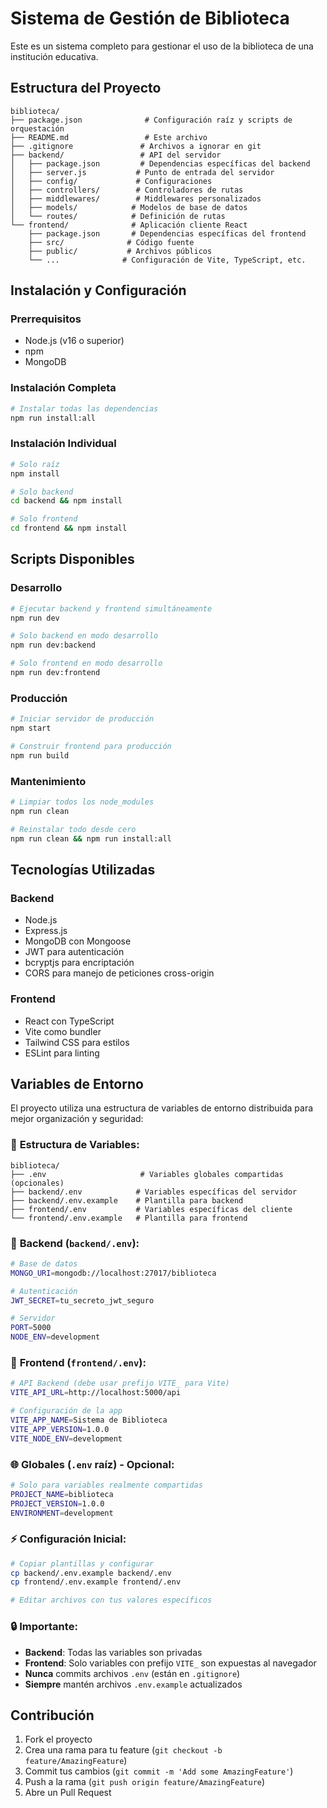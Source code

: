 # Sistema de Gestión de Biblioteca

Este es un sistema completo para gestionar el uso de la biblioteca de una institución educativa.

## Estructura del Proyecto

```
biblioteca/
├── package.json              # Configuración raíz y scripts de orquestación
├── README.md                 # Este archivo
├── .gitignore               # Archivos a ignorar en git
├── backend/                 # API del servidor
│   ├── package.json         # Dependencias específicas del backend
│   ├── server.js           # Punto de entrada del servidor
│   ├── config/             # Configuraciones
│   ├── controllers/        # Controladores de rutas
│   ├── middlewares/        # Middlewares personalizados
│   ├── models/            # Modelos de base de datos
│   └── routes/            # Definición de rutas
└── frontend/              # Aplicación cliente React
    ├── package.json       # Dependencias específicas del frontend
    ├── src/              # Código fuente
    ├── public/           # Archivos públicos
    └── ...              # Configuración de Vite, TypeScript, etc.
```

## Instalación y Configuración

### Prerrequisitos
- Node.js (v16 o superior)
- npm
- MongoDB

### Instalación Completa
```bash
# Instalar todas las dependencias
npm run install:all
```

### Instalación Individual
```bash
# Solo raíz
npm install

# Solo backend
cd backend && npm install

# Solo frontend
cd frontend && npm install
```

## Scripts Disponibles

### Desarrollo
```bash
# Ejecutar backend y frontend simultáneamente
npm run dev

# Solo backend en modo desarrollo
npm run dev:backend

# Solo frontend en modo desarrollo
npm run dev:frontend
```

### Producción
```bash
# Iniciar servidor de producción
npm start

# Construir frontend para producción
npm run build
```

### Mantenimiento
```bash
# Limpiar todos los node_modules
npm run clean

# Reinstalar todo desde cero
npm run clean && npm run install:all
```

## Tecnologías Utilizadas

### Backend
- Node.js
- Express.js
- MongoDB con Mongoose
- JWT para autenticación
- bcryptjs para encriptación
- CORS para manejo de peticiones cross-origin

### Frontend
- React con TypeScript
- Vite como bundler
- Tailwind CSS para estilos
- ESLint para linting

## Variables de Entorno

El proyecto utiliza una estructura de variables de entorno distribuida para mejor organización y seguridad:

### 📁 **Estructura de Variables:**

```
biblioteca/
├── .env                     # Variables globales compartidas (opcionales)
├── backend/.env            # Variables específicas del servidor
├── backend/.env.example    # Plantilla para backend
├── frontend/.env           # Variables específicas del cliente
└── frontend/.env.example   # Plantilla para frontend
```

### 🔧 **Backend (`backend/.env`):**
```bash
# Base de datos
MONGO_URI=mongodb://localhost:27017/biblioteca

# Autenticación
JWT_SECRET=tu_secreto_jwt_seguro

# Servidor
PORT=5000
NODE_ENV=development
```

### 🎨 **Frontend (`frontend/.env`):**
```bash
# API Backend (debe usar prefijo VITE_ para Vite)
VITE_API_URL=http://localhost:5000/api

# Configuración de la app
VITE_APP_NAME=Sistema de Biblioteca
VITE_APP_VERSION=1.0.0
VITE_NODE_ENV=development
```

### 🌐 **Globales (`.env` raíz) - Opcional:**
```bash
# Solo para variables realmente compartidas
PROJECT_NAME=biblioteca
PROJECT_VERSION=1.0.0
ENVIRONMENT=development
```

### ⚡ **Configuración Inicial:**
```bash
# Copiar plantillas y configurar
cp backend/.env.example backend/.env
cp frontend/.env.example frontend/.env

# Editar archivos con tus valores específicos
```

### 🔒 **Importante:**
- **Backend**: Todas las variables son privadas
- **Frontend**: Solo variables con prefijo `VITE_` son expuestas al navegador
- **Nunca** commits archivos `.env` (están en `.gitignore`)
- **Siempre** mantén archivos `.env.example` actualizados

## Contribución

1. Fork el proyecto
2. Crea una rama para tu feature (`git checkout -b feature/AmazingFeature`)
3. Commit tus cambios (`git commit -m 'Add some AmazingFeature'`)
4. Push a la rama (`git push origin feature/AmazingFeature`)
5. Abre un Pull Request
